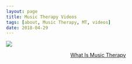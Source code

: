 ```yaml
---
layout: page
title: Music Therapy Videos
tags: [about, Music Therapy, MT, videos]
date: 2018-04-29
---
```


<a href="https://www.powtoon.com/my-powtoons/#/" target="_blank"><img src="{{site.baseurl}}/assets/img/Photo3.png"></a>
<a href="https://www.powtoon.com/my-powtoons/#/" target="_blank"><center>What Is Music Therapy</center></a>

